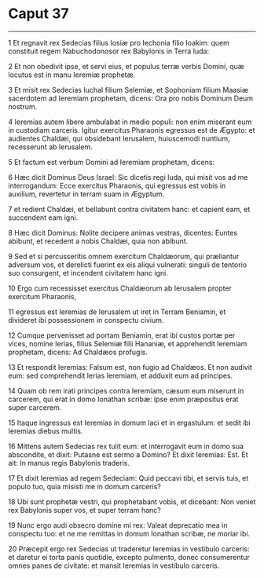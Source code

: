 # Caput 37

***

1 Et regnavit rex Sedecias filius Iosiæ pro Iechonia filio Ioakim: quem constituit regem Nabuchodonosor rex Babylonis in Terra Iuda:

2 Et non obedivit ipse, et servi eius, et populus terræ verbis Domini, quæ locutus est in manu Ieremiæ prophetæ.

3 Et misit rex Sedecias Iuchal filium Selemiæ, et Sophoniam filium Maasiæ sacerdotem ad Ieremiam prophetam, dicens: Ora pro nobis Dominum Deum nostrum.

4 Ieremias autem libere ambulabat in medio populi: non enim miserant eum in custodiam carceris. Igitur exercitus Pharaonis egressus est de Ægypto: et audientes Chaldæi, qui obsidebant Ierusalem, huiuscemodi nuntium, recesserunt ab Ierusalem.

5 Et factum est verbum Domini ad Ieremiam prophetam, dicens:

6 Hæc dicit Dominus Deus Israel: Sic dicetis regi Iuda, qui misit vos ad me interrogandum: Ecce exercitus Pharaonis, qui egressus est vobis in auxilium, revertetur in terram suam in Ægyptum.

7 et redient Chaldæi, et bellabunt contra civitatem hanc: et capient eam, et succendent eam igni.

8 Hæc dicit Dominus: Nolite decipere animas vestras, dicentes: Euntes abibunt, et recedent a nobis Chaldæi, quia non abibunt.

9 Sed et si percusseritis omnem exercitum Chaldæorum, qui præliantur adversum vos, et derelicti fuerint ex eis aliqui vulnerati: singuli de tentorio suo consurgent, et incendent civitatem hanc igni.

10 Ergo cum recessisset exercitus Chaldæorum ab Ierusalem propter exercitum Pharaonis,

11 egressus est Ieremias de Ierusalem ut iret in Terram Beniamin, et divideret ibi possessionem in conspectu civium.

12 Cumque pervenisset ad portam Beniamin, erat ibi custos portæ per vices, nomine Ierias, filius Selemiæ filii Hananiæ, et apprehendit Ieremiam prophetam, dicens: Ad Chaldæos profugis.

13 Et respondit Ieremias: Falsum est, non fugio ad Chaldæos. Et non audivit eum: sed comprehendit Ierias Ieremiam, et adduxit eum ad principes.

14 Quam ob rem irati principes contra Ieremiam, cæsum eum miserunt in carcerem, qui erat in domo Ionathan scribæ: ipse enim præpositus erat super carcerem.

15 Itaque ingressus est Ieremias in domum laci et in ergastulum: et sedit ibi Ieremias diebus multis.

16 Mittens autem Sedecias rex tulit eum: et interrogavit eum in domo sua abscondite, et dixit: Putasne est sermo a Domino? Et dixit Ieremias: Est. Et ait: In manus regis Babylonis traderis.

17 Et dixit Ieremias ad regem Sedeciam: Quid peccavi tibi, et servis tuis, et populo tuo, quia misisti me in domum carceris?

18 Ubi sunt prophetæ vestri, qui prophetabant vobis, et dicebant: Non veniet rex Babylonis super vos, et super terram hanc?

19 Nunc ergo audi obsecro domine mi rex: Valeat deprecatio mea in conspectu tuo: et ne me remittas in domum Ionathan scribæ, ne moriar ibi.

20 Præcepit ergo rex Sedecias ut traderetur Ieremias in vestibulo carceris: et daretur ei torta panis quotidie, excepto pulmento, donec consumerentur omnes panes de civitate: et mansit Ieremias in vestibulo carceris.

